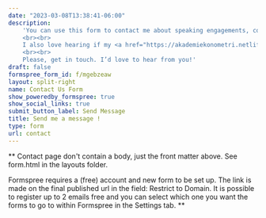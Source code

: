 ```yaml
---
date: "2023-03-08T13:38:41-06:00"
description: 
    'You can use this form to contact me about speaking engagements, consulting, collaborations, mentorship requests, or simply to say hello.
    <br><br>
    I also love hearing if my <a href="https://akademiekonometri.netlify.app/courses/">educational materials</a> (mostly in Turkish) have been helpful for you, and how they could be improved — particularly if they could be made more accessible and convertable.
    <br><br>
    Please, get in touch. I’d love to hear from you!'
draft: false
formspree_form_id: f/mgebzeaw
layout: split-right
name: Contact Us Form
show_poweredby_formspree: true
show_social_links: true
submit_button_label: Send Message
title: Send me a message !
type: form
url: contact
---
```


** Contact page don't contain a body, just the front matter above.
See form.html in the layouts folder.

Formspree requires a (free) account and new form to be set up. The link is made on the final published url in the field: Restrict to Domain. It is possible to register up to 2 emails free and you can select which one you want the forms to go to within Formspree in the Settings tab.
**
